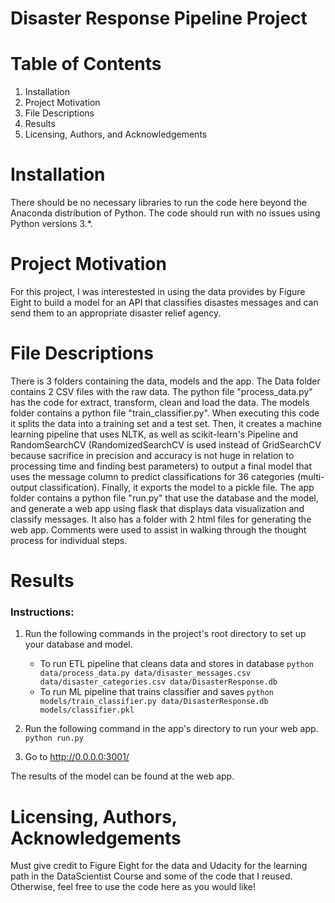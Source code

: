 # Disaster Response Pipeline Project

# Table of Contents
1. Installation
2. Project Motivation
3. File Descriptions
4. Results
5. Licensing, Authors, and Acknowledgements

# Installation
There should be no necessary libraries to run the code here beyond the Anaconda distribution of Python. The code should run with no issues using Python versions 3.*.

# Project Motivation
For this project, I was interestested in using the data provides by Figure Eight to build a model for an API that classifies disastes messages and can send them to an appropriate disaster relief agency.

# File Descriptions
There is 3 folders containing the data, models and the app. 
The Data folder contains 2 CSV files with the raw data. The python file "process_data.py" has the code for extract, transform, clean and load the data.
The models folder contains a python file "train_classifier.py". When executing this code it splits the data into a training set and a test set. Then, it creates a machine learning pipeline that uses NLTK, as well as scikit-learn's Pipeline and RandomSearchCV (RandomizedSearchCV is used instead of GridSearchCV because sacrifice in precision and accuracy is not huge in relation to processing time and finding best parameters) to output a final model that uses the message column to predict classifications for 36 categories (multi-output classification). Finally, it exports the model to a pickle file.
The app folder contains a python file "run.py" that use the database and the model, and generate a web app using flask that displays data visualization and classify messages. It also has a folder with 2 html files for generating the web app. 
Comments were used to assist in walking through the thought process for individual steps.

# Results

### Instructions:
1. Run the following commands in the project's root directory to set up your database and model.

    - To run ETL pipeline that cleans data and stores in database
        `python data/process_data.py data/disaster_messages.csv data/disaster_categories.csv data/DisasterResponse.db`
    - To run ML pipeline that trains classifier and saves
        `python models/train_classifier.py data/DisasterResponse.db models/classifier.pkl`

2. Run the following command in the app's directory to run your web app.
    `python run.py`

3. Go to http://0.0.0.0:3001/

The results of the model can be found at the web app.

# Licensing, Authors, Acknowledgements
Must give credit to Figure Eight for the data and Udacity for the learning path in the DataScientist Course and some of the code that I reused. Otherwise, feel free to use the code here as you would like!




